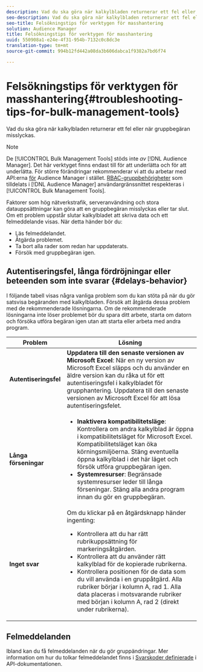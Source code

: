 ```yaml
---
description: Vad du ska göra när kalkylbladen returnerar ett fel eller när gruppbegäran misslyckas.
seo-description: Vad du ska göra när kalkylbladen returnerar ett fel eller när gruppbegäran misslyckas.
seo-title: Felsökningstips för verktygen för masshantering
solution: Audience Manager
title: Felsökningstips för verktygen för masshantering
uuid: 550908a1-e24e-4f31-954b-7132c0c8dc3e
translation-type: tm+mt
source-git-commit: 994b12fd442a08da3b606dabca1f9382a7bd6f74

---
```



# Felsökningstips för verktygen för masshantering{#troubleshooting-tips-for-bulk-management-tools}

Vad du ska göra när kalkylbladen returnerar ett fel eller när gruppbegäran misslyckas.



<!-- 

<p>r_bulk_troubleshoot.xml </p>

 -->

>[!NOTE]
>
>De [!UICONTROL Bulk Management Tools] stöds inte *av* [!DNL Audience Manager]. Det här verktyget finns endast till för att underlätta och för att underlätta. För större förändringar rekommenderar vi att du arbetar med API:erna [för](../../api/rest-api-main/aam-api-getting-started.md) Audience Manager i stället. [RBAC-gruppbehörigheter](../../features/administration/administration-overview.md) som tilldelats i [!DNL Audience Manager] användargränssnittet respekteras i [!UICONTROL Bulk Management Tools].

Faktorer som hög nätverkstrafik, serveranvändning och stora datauppsättningar kan göra att en gruppbegäran misslyckas eller tar slut. Om ett problem uppstår slutar kalkylbladet att skriva data och ett felmeddelande visas. När detta händer bör du:

* Läs felmeddelandet.
* Åtgärda problemet.
* Ta bort alla rader som redan har uppdaterats.
* Försök med gruppbegäran igen.

## Autentiseringsfel, långa fördröjningar eller beteenden som inte svarar {#delays-behavior}

I följande tabell visas några vanliga problem som du kan stöta på när du gör satsvisa begäranden med kalkylbladen. Försök att åtgärda dessa problem med de rekommenderade lösningarna. Om de rekommenderade lösningarna inte löser problemet bör du spara ditt arbete, starta om datorn och försöka utföra begäran igen utan att starta eller arbeta med andra program.

<table id="table_AC6FB99402214A4EAC6E709465BB67AF"> 
 <thead> 
  <tr> 
   <th colname="col1" class="entry"> Problem </th> 
   <th colname="col2" class="entry"> Lösning </th> 
  </tr> 
 </thead>
 <tbody> 
  <tr> 
   <td colname="col1"> <b>Autentiseringsfel</b> </td> 
   <td colname="col2"> 
    <b>Uppdatera till den senaste versionen av Microsoft Excel</b>: När en ny version av Microsoft Excel släpps och du använder en äldre version kan du råka ut för ett autentiseringsfel i kalkylbladet för grupphantering. Uppdatera till den senaste versionen av Microsoft Excel för att lösa autentiseringsfelet.
</td> 
  </tr> 
  <tr> 
   <td colname="col1"> <b>Långa förseningar</b> </td> 
   <td colname="col2"> 
    <ul id="ul_AA6F414024B2475AB1C0B46DC3FF0B36"> 
     <li id="li_ECC83AC39D7142519AA9A223DB8FCF23"> <b>Inaktivera kompatibilitetsläge</b>: Kontrollera om andra kalkylblad är öppna i kompatibilitetsläget för Microsoft Excel. Kompatibilitetsläget kan öka körningsmiljöerna. Stäng eventuella öppna kalkylblad i det här läget och försök utföra gruppbegäran igen. </li> 
     <li id="li_234BFCF563234DE198884F33AB75280D"> <b>Systemresurser</b>: Begränsade systemresurser leder till långa förseningar. Stäng alla andra program innan du gör en gruppbegäran. </li> 
    </ul> </td> 
  </tr> 
  <tr> 
   <td colname="col1"> <b>Inget svar</b> </td> 
   <td colname="col2">Om du klickar på en åtgärdsknapp händer ingenting: 
    <ul id="ul_142E63CDD556414AB639E51734FEDBCF"> 
     <li id="li_DBB6C819603D46B5AECC9C854FDAFDF1">Kontrollera att du har rätt rubrikuppsättning för markeringsåtgärden. </li> 
     <li id="li_391C9031907A4085BDAD42054960045C">Kontrollera att du använder rätt kalkylblad för de kopierade rubrikerna. </li> 
     <li id="li_76A7241989204933858621FAAB5C3408">Kontrollera positionen för de data som du vill använda i en gruppåtgärd. Alla rubriker börjar i kolumn A, rad 1. Alla data placeras i motsvarande rubriker med början i kolumn A, rad 2 (direkt under rubrikerna). </li> 
    </ul> </td> 
  </tr> 
 </tbody> 
</table>

## Felmeddelanden

Ibland kan du få felmeddelanden när du gör gruppändringar. Mer information om hur du tolkar felmeddelandet finns i [Svarskoder definierade](/help/using/api/rest-api-main/aam-api-getting-started.md) i API-dokumentationen.

